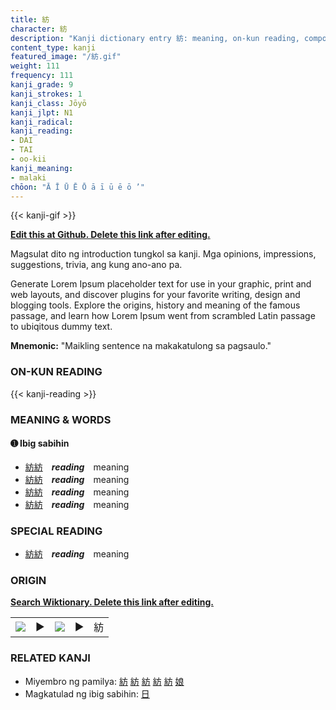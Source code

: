 ```yaml
---
title: 紡
character: 紡
description: "Kanji dictionary entry 紡: meaning, on-kun reading, compounds, origin, related kanji"
content_type: kanji
featured_image: "/紡.gif"
weight: 111
frequency: 111
kanji_grade: 9
kanji_strokes: 1
kanji_class: Jōyō
kanji_jlpt: N1
kanji_radical: 
kanji_reading: 
- DAI
- TAI
- oo-kii
kanji_meaning:
- malaki
chōon: "Ā Ī Ū Ē Ō ā ī ū ē ō ’"
---
```

[//]: # (Don't edit the line below. Kanji animated GIF code is automatically generated.)
{{< kanji-gif >}}

[//]: # (Edit below this line.)

**[Edit this at Github. Delete this link after editing.](https://github.com/tim0g/tim/tree/main/content/kanji/紡/index.md)**

Magsulat dito ng introduction tungkol sa kanji. Mga opinions, impressions, suggestions, trivia, ang kung ano-ano pa.

Generate Lorem Ipsum placeholder text for use in your graphic, print and web layouts, and discover plugins for your favorite writing, design and blogging tools. Explore the origins, history and meaning of the famous passage, and learn how Lorem Ipsum went from scrambled Latin passage to ubiqitous dummy text.
 
**Mnemonic:** "Maikling sentence na makakatulong sa pagsaulo."

### ON-KUN READING

[//]: # (Don't edit the line below. ON-KUN READING code is automatically generated.)
{{< kanji-reading >}}

### MEANING & WORDS

#### ➊ **Ibig sabihin**
  - [紡](../紡)[紡](../紡)　***reading***　meaning
  - [紡](../紡)[紡](../紡)　***reading***　meaning
  - [紡](../紡)[紡](../紡)　***reading***　meaning
  - [紡](../紡)[紡](../紡)　***reading***　meaning

### SPECIAL READING
  - [紡](../紡)[紡](../紡)　***reading***　meaning

### ORIGIN

**[Search Wiktionary. Delete this link after editing.](https://wiktionary.org/wiki/紡)**
<table class="kanji-table"><tr><td>
<img src="60px-紡-bronze.svg.png">
</td><td>▶</td><td>
<img src="60px-紡-oracle.svg.png">
</td><td>▶</td>
<td class="kanji-origin">紡</td>
</tr></table>

### RELATED KANJI
- Miyembro ng pamilya: [紡](../紡) [紡](../紡) [紡](../紡) [紡](../紡) [紡](../紡) [娘](../娘)
- Magkatulad ng ibig sabihin: [日](../日)

